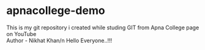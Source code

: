 # apnacollege-demo
This is my git repository i created while studing GIT from Apna College page on YouTube
<br>
Author - Nikhat Khan/n
Hello Everyone..!!!
